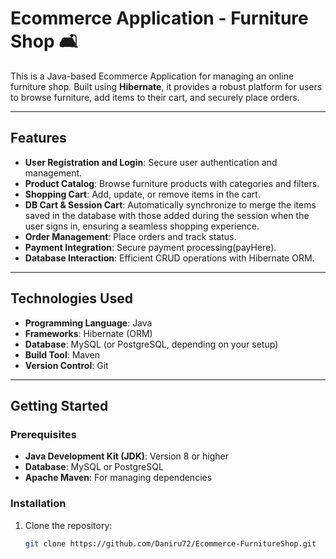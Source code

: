 # Ecommerce Application - Furniture Shop 🛋️

This is a Java-based Ecommerce Application for managing an online furniture shop. Built using **Hibernate**, it provides a robust platform for users to browse furniture, add items to their cart, and securely place orders.

---

## Features
- **User Registration and Login**: Secure user authentication and management.
- **Product Catalog**: Browse furniture products with categories and filters.
- **Shopping Cart**: Add, update, or remove items in the cart.
- **DB Cart & Session Cart**:  Automatically synchronize to merge the items saved in the database with those added during the session when the user signs in, ensuring a seamless shopping experience.
- **Order Management**: Place orders and track status.
- **Payment Integration**: Secure payment processing(payHere).
- **Database Interaction**: Efficient CRUD operations with Hibernate ORM.

---

## Technologies Used
- **Programming Language**: Java
- **Frameworks**: Hibernate (ORM)
- **Database**: MySQL (or PostgreSQL, depending on your setup)
- **Build Tool**: Maven
- **Version Control**: Git

---

## Getting Started
### Prerequisites
- **Java Development Kit (JDK)**: Version 8 or higher
- **Database**: MySQL or PostgreSQL
- **Apache Maven**: For managing dependencies

### Installation
1. Clone the repository:
   ```bash
   git clone https://github.com/Daniru72/Ecommerce-FurnitureShop.git
